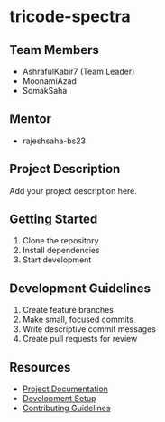 # tricode-spectra

## Team Members
- AshrafulKabir7 (Team Leader)
- MoonamiAzad
- SomakSaha

## Mentor
- rajeshsaha-bs23

## Project Description
Add your project description here.

## Getting Started
1. Clone the repository
2. Install dependencies
3. Start development

## Development Guidelines
1. Create feature branches
2. Make small, focused commits
3. Write descriptive commit messages
4. Create pull requests for review

## Resources
- [Project Documentation](docs/)
- [Development Setup](docs/setup.md)
- [Contributing Guidelines](CONTRIBUTING.md)
